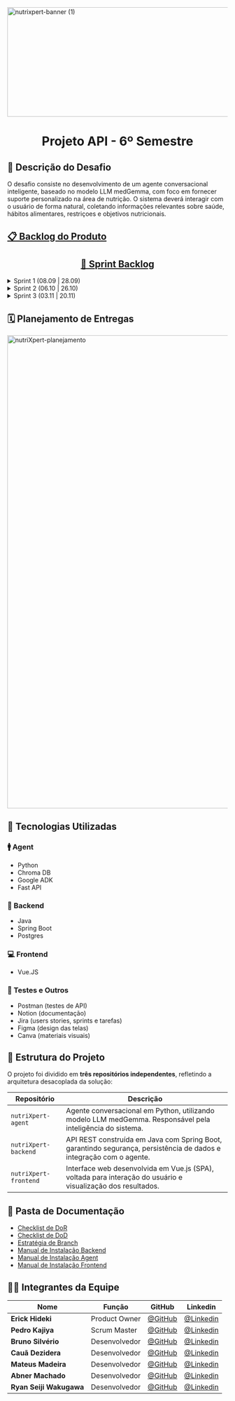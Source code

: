 <img width="1500" height="250" alt="nutrixpert-banner (1)" src="https://github.com/user-attachments/assets/00bba542-eaaa-418a-88d0-a956762a2a60" />
<h1 align="center">
Projeto API - 6º Semestre
</h1>

## 🎯 Descrição do Desafio
O desafio consiste no desenvolvimento de um agente conversacional inteligente, baseado no modelo LLM medGemma, com foco em fornecer suporte personalizado na área de nutrição. O sistema deverá interagir com o usuário de forma natural, coletando informações relevantes sobre saúde, hábitos alimentares, restriçoes e objetivos nutricionais.


## [📋 Backlog do Produto](https://www.notion.so/2781ce22d5fc802d8c7fd7eefaaef32c?v=2781ce22d5fc80bb9450000cbd6332ac)

<div align="center">
  
## [🏃 Sprint Backlog](https://www.notion.so/2791ce22d5fc80e48eede84ff956b827?v=2791ce22d5fc80a6a4a5000c34dff2ae)
  
</div>

<details><summary>Sprint 1 (08.09 | 28.09)</summary>

<div align="center">
  <a href="https://onedrive.live.com/?qt=allmyphotos&photosData=%2Fshare%2F7EB0B94C6DED4A70%21s80109a5e4ed24a688434052c138e964a%3Fithint%3Dvideo%26migratedtospo%3Dtrue&cid=7EB0B94C6DED4A70&id=7EB0B94C6DED4A70%21s80109a5e4ed24a688434052c138e964a&redeem=aHR0cHM6Ly8xZHJ2Lm1zL3YvYy83ZWIwYjk0YzZkZWQ0YTcwL0VWNmFFSURTVG1oS2hEUUZMQk9PbGtvQl9sM1c0UmstX2hkT2t0clc3Mkxzbmc&v=photos">Vídeo da Aplicação</a><br> <br>
</div>
  
|Rank|Prioridade|User Story|Estimativa|Sprint|Status|
| -------- |-------- |-------- |-------- |-------- |-------- | 
|**1**|Alta|Como paciente, quero preencher dados básicos de saúde (altura, peso, hábitos e doenças), para que o agente me ofereça recomendações personalizadas.|90|1|✅|
|**2**|Alta|Como paciente, desejo sanar minhas dúvidas sobre nutrição, para me alimentar melhor e para que me auxilie a desenvolver uma dieta que se adeque ao meu perfil.|80|1|✅|
|**3**|Média|Como novo paciente, quero criar uma conta na plataforma, para interagir com o agente e ter acesso as minhas informações.|50|1|✅|
|**4**|Média|Como paciente, quero efetuar o login na plataforma de forma segura, para acessar meu perfil.|40|1|✅|
|**5**|Alta|Como paciente, quero que meu histórico de conversas seja salvo, para que eu possa retomar o atendimento em qualquer momento.|70|1|✅|
|**6**|Média|Como paciente, quero corrigir meus dados, para que o agente não use informações desatualizadas.|40|1|✅|
|**7**|Baixa|Como paciente, quero conversar com o agente em uma interface semelhante ao WhatsApp, para que eu tenha uma experiência familiar e simples.|30|1|✅|
|**8**|Baixa|Como paciente, quero um menu de navegação fácil e intuitivo, para melhorar a minha experiência como usuário.|20|1|✅|

</details>

<details><summary>Sprint 2 (06.10 | 26.10)</summary>

<div align="center">
<br> YouTube <br><br>
  
|Rank|Prioridade|User Story|Estimativa|Sprint|Status
| -------- |-------- |-------- |-------- |-------- |-------- | 
|**9**|Alta|Como paciente, desejo inserir meus objetivos nutricionais, para receber dietas personalizadas ou dicas de alimentação.|80|2|
|**10**|Alta|Como paciente, quero registrar minhas refeições para que o sistema calcule minha ingestão diária.|80|2|
|**11**|Alta|Como nutricionista, quero um acesso diferente do usuário padrão, para acompanhamento dos pacientes.|60|2|
|**12**|Alta|Como nutricionista, quero revisar respostas do agente para que a confiabilidade seja garantida.|50|2|
|**13**|Média|Como paciente, quero avaliar a qualidade das respostas (com estrelas ou feedback) para que o sistema melhore continuamente.|40|2|
|**14**|Baixa|Como paciente, quero que o agente sugira combinações de refeições (almoço + jantar balanceados), para ter opções práticas no dia a dia.|40|2|
|**15**|Baixa|Como nutricionista, quero poder adicionar anotações personalizadas ao perfil de cada paciente, para registrar observações clínicas e recomendações complementares.|30|2|
</details>  

<details><summary>Sprint 3 (03.11 | 20.11)</summary>

<div align="center">
<br>YouTube <br><br>
  
|Rank|Prioridade|User Story|Estimativa|Sprint|Status
| -------- |-------- |-------- |-------- |-------- |-------- | 
|**16**|Alta|Como paciente, quero que o agente estime a distribuição de macronutrientes (carboidratos, proteínas, gorduras) a partir dos meus registros, para avaliar se minha dieta está equilibrada.|90|3|
|**17**|Alta|Como paciente, quero poder comparar diferentes planos gerados, para escolher aquele que mais se adapta à minha rotina.|50|3|
|**18**|Alta|Como paciente, quero um resumo semanal de progresso, para que eu veja minha evolução em ciclos curtos.|50|3|
|**19**|Média|Como paciente, quero exportar meu progresso em PDF com gráficos e análises, para compartilhar com meu nutricionista.|30|3|
|**20**|Baixa|Como paciente, quero receber uma introdução interativa (tour da plataforma), para entender como usar as funcionalidades principais desde o primeiro acesso.|60|3|
|**21**|Baixa|Como paciente, quero receber insights automáticos (ex.: “você reduziu o consumo de açúcar nesta semana”), para ter clareza sobre meus avanços.|20|3|
|**22**|Baixa|Como paciente, quero anexar meu exame de sangue, para que o agente me dê dicas de como melhorar os resultados com mudanças na alimentação e hábitos de saúde.|80|3|

</details>  
  

## 🗓️ Planejamento de Entregas
<img width="1920" height="1080" alt="nutriXpert-planejamento" src="https://github.com/user-attachments/assets/467379a7-2b4c-44db-a17a-39e49e3c2de1" />


## 🧰 Tecnologias Utilizadas
### 🚹 Agent
- Python
- Chroma DB
- Google ADK
- Fast API

### 🧱 Backend
- Java
- Spring Boot
- Postgres

### 💻 Frontend
- Vue.JS

### 🧪 Testes e Outros
- Postman (testes de API)
- Notion (documentação)
- Jira (users stories, sprints e tarefas)
- Figma (design das telas)
- Canva (materiais visuais)

## 🧩 Estrutura do Projeto

O projeto foi dividido em **três repositórios independentes**, refletindo a arquitetura desacoplada da solução:

| Repositório       | Descrição                                                                 |
|-------------------|---------------------------------------------------------------------------|
| `nutriXpert-agent`    | Agente conversacional em Python, utilizando modelo LLM medGemma. Responsável pela inteligência do sistema.|
| `nutriXpert-backend`  | API REST construída em Java com Spring Boot, garantindo segurança, persistência de dados e integração com o agente.|
| `nutriXpert-frontend` | Interface web desenvolvida em Vue.js (SPA), voltada para interação do usuário e visualização dos resultados.|

## 📂 Pasta de Documentação
- [Checklist de DoR](https://www.notion.so/Checklist-DoR-27a1ce22d5fc80ca9e13fe281037575c?pvs=25) <br>
- [Checklist de DoD](https://www.notion.so/Checklist-DoD-27a1ce22d5fc802f96b3e6f8e8aa1ef4?pvs=25)  <br>
- [Estratégia de Branch](https://www.notion.so/Estrat-gia-de-Branch-27a1ce22d5fc80d7819ad670461cf79a?pvs=25)  <br>
- [Manual de Instalação Backend](https://github.com/C0demain/nutriXpert-backend/tree/dev)  <br>
- [Manual de Instalação Agent](https://github.com/C0demain/nutriXpert-agent/tree/dev)  <br>
- [Manual de Instalação Frontend](https://github.com/C0demain/nutriXpert-frontend/tree/dev) 

## 👨‍💻 Integrantes da Equipe

<div align="center">
  
|Nome|Função|GitHub|Linkedin|
| -------- |-------- |-------- |-------- |
|**Erick Hideki**|Product Owner|[@GitHub](https://github.com/erickhoawata)|[@Linkedin](http://linkedin.com/in/érick-awata)
|**Pedro Kajiya**|Scrum Master|[@GitHub](https://github.com/kajiyap)|[@Linkedin](https://www.linkedin.com/in/pedro-santos-kajiya-65763b260/)
|**Bruno Silvério**|Desenvolvedor|[@GitHub](https://github.com/BrunoVieira30)|[@Linkedin](https://www.linkedin.com/in/bruno-vieira-b999a2224/)
|**Cauã Dezidera**|Desenvolvedor|[@GitHub](https://github.com/CauaDezidera)|[@Linkedin](https://www.linkedin.com/in/cauã-dezidera-375736275/) 
|**Mateus Madeira**|Desenvolvedor|[@GitHub](https://github.com/mafemad)|[@Linkedin](https://www.linkedin.com/in/mateus-ferreira-madeira)
|**Abner Machado**|Desenvolvedor|[@GitHub](https://github.com/abnerdouglas)|[@Linkedin](https://www.linkedin.com/in/abner-douglas-a70a9b199/)
|**Ryan Seiji Wakugawa**|Desenvolvedor|[@GitHub](https://github.com/ryan-wakugawa)|[@Linkedin](https://www.linkedin.com/in/ryan-wakugawa-526bbb27a)

<br>  
  
</div>
